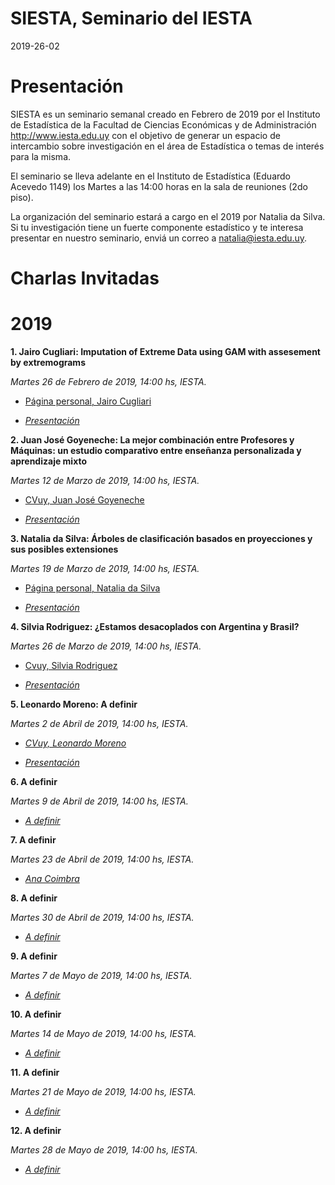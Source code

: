 
SIESTA, Seminario del IESTA
======================

2019-26-02

Presentación 
============
SIESTA es un seminario semanal creado en Febrero de 2019 por el Instituto de Estadística de la Facultad de Ciencias Económicas y de Administración http://www.iesta.edu.uy con el objetivo de generar un espacio de intercambio sobre investigación en el área de Estadística o temas de interés para la misma.

El seminario se lleva adelante en el Instituto de Estadística (Eduardo Acevedo 1149) los Martes a las 14:00 horas en la sala de reuniones (2do piso).

La organización del seminario estará a cargo en el 2019 por Natalia da Silva. Si tu investigación tiene un fuerte componente estadístico y te interesa presentar en nuestro seminario, enviá un correo a natalia@iesta.edu.uy.

Charlas Invitadas
============

# 2019
  
**1. Jairo Cugliari: Imputation of Extreme Data using GAM with assesement by extremograms**
    
*Martes 26 de Febrero de 2019, 14:00 hs, IESTA.*

+ [Página personal, Jairo Cugliari](http://eric.univ-lyon2.fr/jcugliari/es/)

+ [*Presentación*](https://github.com/natydasilva/SIESTA/blob/master/Presentaciones/02_26_19_Jair0_Cugliari.pdf)



**2. Juan José Goyeneche: La mejor combinación entre Profesores y Máquinas: un estudio comparativo entre enseñanza personalizada y aprendizaje mixto**
    
*Martes 12 de Marzo de 2019, 14:00 hs, IESTA.*

+ [CVuy, Juan José Goyeneche](http://www.iesta.edu.uy/wp-content/uploads/2017/04/jjgoye-cvuy.pdf)

+ [*Presentación*](https://github.com/natydasilva/SIESTA/blob/master/Presentaciones/03_12_19_JJ_Goyeneche.pdf) 

**3. Natalia da Silva: Árboles de clasificación basados en proyecciones y sus posibles extensiones**
    
*Martes 19 de Marzo de 2019, 14:00 hs, IESTA.*

+ [Página personal, Natalia da Silva](http://natydasilva.com)

+ [*Presentación*]() 


**4. Silvia Rodriguez: ¿Estamos desacoplados con Argentina y Brasil?**
    
*Martes 26 de Marzo de 2019, 14:00 hs, IESTA.*

+ [Cvuy, Silvia Rodriguez](https://exportcvuy.anii.org.uy/pdf/?fbd33dd7feb658f7abc99bc60a6cc2cf4115949571b1fb78a0cc9a51bde3486fa4d459a28df98535bc55d02ebdab1d0a800b0e5bb8d30e09c76995d634c48710)

+ [*Presentación*]() 

**5. Leonardo Moreno: A definir**
    
*Martes 2 de Abril de 2019, 14:00 hs, IESTA.*

+ [*CVuy, Leonardo Moreno*](http://www.iesta.edu.uy/wp-content/uploads/2017/04/CV_Leonardo-Moreno.pdf) 

+ [*Presentación*]() 

**6.  A definir**
    
*Martes 9 de Abril de 2019, 14:00 hs, IESTA.*

+ [*A definir*]() 


**7. A definir**
    
*Martes 23 de Abril de 2019, 14:00 hs, IESTA.*

+ [*Ana Coimbra*]() 

**8. A definir**
    
*Martes 30 de Abril de 2019, 14:00 hs, IESTA.*

+ [*A definir*]() 

**9. A definir**
    
*Martes 7 de Mayo de 2019, 14:00 hs, IESTA.*

+ [*A definir*]()

**10. A definir**
    
*Martes 14 de Mayo de 2019, 14:00 hs, IESTA.*

+ [*A definir*]() 

**11. A definir**
    
*Martes 21 de Mayo de 2019, 14:00 hs, IESTA.*

+ [*A definir*]() 

**12. A definir**
    
*Martes 28 de Mayo de 2019, 14:00 hs, IESTA.*

+ [*A definir*]() 

